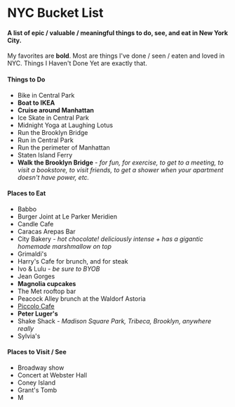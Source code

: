 NYC Bucket List
===============

#### A list of epic / valuable / meaningful things to do, see, and eat in New York City. 
 My favorites are **bold**.
 Most are things I've done / seen / eaten and loved in NYC.
 Things I Haven't Done Yet are exactly that.

#### Things to Do
* Bike in Central Park
* **Boat to IKEA**
* **Cruise around Manhattan**
* Ice Skate in Central Park
* Midnight Yoga at Laughing Lotus
* Run the Brooklyn Bridge
* Run in Central Park
* Run the perimeter of Manhattan
* Staten Island Ferry
* **Walk the Brooklyn Bridge** - *for fun, for exercise, to get to a meeting, to visit a bookstore, to visit friends, to get a shower when your apartment doesn't have power, etc.*


#### Places to Eat
* Babbo
* Burger Joint at Le Parker Meridien
* Candle Cafe
* Caracas Arepas Bar
* City Bakery - *hot chocolate! deliciously intense + has a gigantic homemade marshmallow on top*
* Grimaldi's
* Harry's Cafe for brunch, and for steak
* Ivo & Lulu - *be sure to BYOB*
* Jean Gorges
* **Magnolia cupcakes**
* The Met rooftop bar
* Peacock Alley brunch at the Waldorf Astoria
* [Piccolo Cafe](https://maps.google.com/maps?ie=UTF8&q=piccolo+cafe+nyc&fb=1&gl=us&hq=piccolo+cafe&hnear=New+York&ll=40.781126,-73.979702&spn=0.021512,0.034418&t=m&z=15&vpsrc=6&iwloc=A&cid=1604084248066309408)
* **Peter Luger's**
* Shake Shack - *Madison Square Park, Tribeca, Brooklyn, anywhere really*
* Sylvia's


#### Places to Visit / See
* Broadway show
* Concert at Webster Hall
* Coney Island
* Grant's Tomb
* M